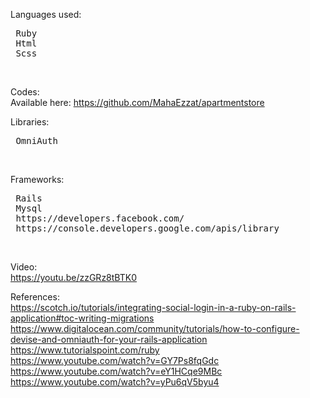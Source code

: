 Languages used: </br> 
<pre> Ruby
 Html
 Scss </pre> </br>

Codes: </br>
  Available here: https://github.com/MahaEzzat/apartmentstore </br>

Libraries: </br>
<pre> OmniAuth  </pre></br>

Frameworks: </br>
<pre> Rails
 Mysql
 https://developers.facebook.com/
 https://console.developers.google.com/apis/library </pre></br>

Video: </br>
  https://youtu.be/zzGRz8tBTK0 </br>
  
References: </br>
https://scotch.io/tutorials/integrating-social-login-in-a-ruby-on-rails-application#toc-writing-migrations </br>
https://www.digitalocean.com/community/tutorials/how-to-configure-devise-and-omniauth-for-your-rails-application </br>
https://www.tutorialspoint.com/ruby </br>
https://www.youtube.com/watch?v=GY7Ps8fqGdc </br>
https://www.youtube.com/watch?v=eY1HCqe9MBc </br>
https://www.youtube.com/watch?v=yPu6qV5byu4
